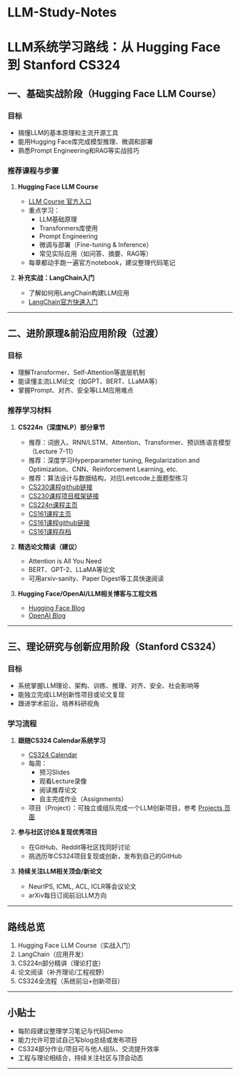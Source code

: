 # LLM-Study-Notes

# LLM系统学习路线：从 Hugging Face 到 Stanford CS324

## 一、基础实战阶段（Hugging Face LLM Course）

### 目标
- 搞懂LLM的基本原理和主流开源工具
- 能用Hugging Face库完成模型推理、微调和部署
- 熟悉Prompt Engineering和RAG等实战技巧

### 推荐课程与步骤
1. **Hugging Face LLM Course**  
   - [LLM Course 官方入口](https://huggingface.co/learn/llm-course/chapter1/1)  
   - 重点学习：
     - LLM基础原理
     - Transformers库使用
     - Prompt Engineering
     - 微调与部署（Fine-tuning & Inference）
     - 常见实际应用（如问答、摘要、RAG等）
   - 每章都动手跑一遍官方notebook，建议整理代码笔记

2. **补充实战：LangChain入门**  
   - 了解如何用LangChain构建LLM应用
   - [LangChain官方快速入门](https://python.langchain.com/docs/get_started/introduction)

---

## 二、进阶原理&前沿应用阶段（过渡）

### 目标
- 理解Transformer、Self-Attention等底层机制
- 能读懂主流LLM论文（如GPT、BERT、LLaMA等）
- 掌握Prompt、对齐、安全等LLM应用难点

### 推荐学习材料
1. **CS224n（深度NLP）部分章节**
   - 推荐：词嵌入、RNN/LSTM、Attention、Transformer、预训练语言模型（Lecture 7-11）
   - 推荐：深度学习Hyperparameter tuning, Regularization and Optimization、CNN、Reinforcement Learning, etc.
   - 推荐：算法设计与数据结构，对应Leetcode上面题型练习
   - [CS230课程github链接](https://github.com/maxim5/cs230-2018-autumn)
   - [CS230课程项目框架链接](https://cs230.stanford.edu/blog/)
   - [CS224n课程主页](https://web.stanford.edu/class/cs224n/)
   - [CS161课程主页](https://stanford-cs161.github.io/winter2025/)
   - [CS161课程github链接](https://github.com/adhaamehab/stanford-cs161)
   - [CS161课程存档](https://web.stanford.edu/class/archive/cs/cs161/cs161.1176/)

2. **精选论文精读（建议）**
   - Attention is All You Need
   - BERT、GPT-2、LLaMA等论文
   - 可用arxiv-sanity、Paper Digest等工具快速阅读

3. **Hugging Face/OpenAI/LLM相关博客与工程文档**
   - [Hugging Face Blog](https://huggingface.co/blog/)
   - [OpenAI Blog](https://openai.com/blog/)

---

## 三、理论研究与创新应用阶段（Stanford CS324）

### 目标
- 系统掌握LLM理论、架构、训练、推理、对齐、安全、社会影响等
- 能独立完成LLM创新性项目或论文复现
- 跟进学术前沿，培养科研视角

### 学习流程
1. **跟随CS324 Calendar系统学习**
   - [CS324 Calendar](https://stanford-cs324.github.io/winter2022/calendar/)
   - 每周：
     - 预习Slides
     - 观看Lecture录像
     - 阅读推荐论文
     - 自主完成作业（Assignments）
   - 项目（Project）：可独立或组队完成一个LLM创新项目，参考 [Projects 页面](https://stanford-cs324.github.io/winter2022/projects/)

2. **参与社区讨论&复现优秀项目**
   - 在GitHub、Reddit等社区找同好讨论
   - 挑选历年CS324项目复现或创新，发布到自己的GitHub

3. **持续关注LLM相关顶会/新论文**
   - NeurIPS, ICML, ACL, ICLR等会议论文
   - arXiv每日订阅前沿LLM方向

---

## 路线总览

1. Hugging Face LLM Course（实战入门）
2. LangChain（应用开发）
3. CS224n部分精讲（理论打底）
4. 论文阅读（补齐理论/工程视野）
5. CS324全流程（系统前沿+创新项目）

---

## 小贴士
- 每阶段建议整理学习笔记与代码Demo
- 能力允许可尝试自己写blog总结或发布项目
- CS324部分作业/项目可与他人组队、交流提升效率
- 工程与理论相结合，持续关注社区与顶会动态

---

